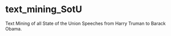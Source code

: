 # text_mining_SotU
Text Mining of all State of the Union Speeches from Harry Truman to Barack Obama. 
